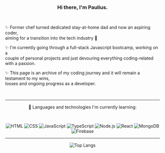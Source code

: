<h3 align="center"
  
Hi there, I'm Paulius.

</h3>
<br />

✨ Former chef turned dedicated stay-at-home dad and now an aspiring coder, <br />
aiming for a transition into the tech industry :raised_hands:

✨ I'm currently going through a full-stack Javascript bootcamp, working on a <br />
couple of personal projects and just devouring everything coding-related with a passion.

✨ This page is an archive of my coding journey and it will remain a testament to my wins, <br />
losses and ongoing progress as a developer.

<br />

---

<div align="center">
    
🌱 Languages and technologies I'm currently learning:

<br />
    
![HTML](https://img.shields.io/badge/-HTML-000?&logo=HTML5)
![CSS](https://img.shields.io/badge/-CSS-000?&logo=CSS3)
![JavaScript](https://img.shields.io/badge/-JavaScript-000?&logo=JavaScript) 
![TypeScript](https://img.shields.io/badge/-TypeScript-000?&logo=TypeScript)
![Node.js](https://img.shields.io/badge/-Node.js-000?&logo=node.js) 
![React](https://img.shields.io/badge/-React-000?&logo=React)
![MongoDB](https://img.shields.io/badge/-MongoDB-000?&logo=MongoDB)
![Firebase](https://img.shields.io/badge/-Firestore-000?&logo=Firebase)

</div>

  ---
  
<div align="center">

![Top Langs](https://github-readme-stats.vercel.app/api/top-langs/?username=pauliusgin&exclude_repo=pauliusgin,HTML,JavaScript,TypeScript,react-shop.react-shop-backend&layout=compact&theme=dark&hide_border=true&bg_color=0D1117&text_color=ffffff)
  
</div>
